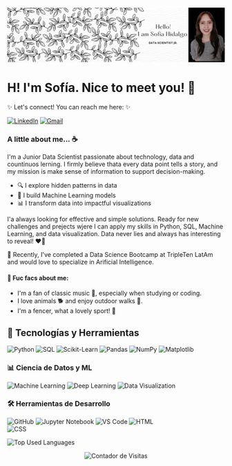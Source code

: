 <!--
**Sof-hidalgo/Sof-hidalgo** is a ✨ _special_ ✨ repository because its `README.md` (this file) appears on your GitHub profile.

Here are some ideas to get you started:

- 🔭 I’m currently working on ...
- 🌱 I’m currently learning ...
- 👯 I’m looking to collaborate on ...
- 🤔 I’m looking for help with ...
- 💬 Ask me about ...
- 📫 How to reach me: ...
- 😄 Pronouns: ...
- ⚡ Fun fact: ...
-->

![Banner](https://github.com/Sof-hidalgo/Sof-hidalgo/blob/main/Banner%20para%20LinkedIn%20Portada%20Elegante%20Estampado%20Floral%20Ilustracio%CC%81n%20Abstracta%20Blanco%20y%20Negro.png)

# H! I'm Sofía. Nice to meet you! 🤗
✨ Let's connect! You can reach me here: ✨

[![LinkedIn](https://img.shields.io/badge/LinkedIn-0A66C2?style=for-the-badge&logo=linkedin&logoColor=white)](https://www.linkedin.com/in/tuperfil)
[![Gmail](https://img.shields.io/badge/Gmail-D14836?style=for-the-badge&logo=gmail&logoColor=white)](mailto:ehidalgo.sof@gmail.com)


### A little about me... ☕️

I'm a Junior Data Scientist passionate about technology, data and countinuos lerning. I firmly believe thata every data point tells a story, and my mission is make sense of information to support decision-making.

- 🔍 I explore hidden patterns in data
- 🤖 I build Machine Learning models
- 📊 I transform data into impactful visualizations

I'a always looking for effective and simple solutions. Ready for new challenges and prejects wjere I can apply my skills in Python, SQL, Machine Learning, and data visualization.
Data never lies and always has interesting to reveal! ❤️‍🔥

📌 Recently, I've completed a Data Science Bootcamp at TripleTen LatAm and would love to specialize in Arificial Intelligence.

#### 🌿 Fuc facs about me:

- I'm a fan of classic music 🎻, especially when studying or coding.
- I love animals 🐕 and enjoy outdoor walks 🌲.
- I'm a fencer, what a lovely sport! 🤺

## 🧰 Tecnologías y Herramientas
![Python](https://img.shields.io/badge/Python-3776AB?style=for-the-badge&logo=python&logoColor=white)
![SQL](https://img.shields.io/badge/SQL-4479A1?style=for-the-badge&logo=postgresql&logoColor=white)
![Scikit-Learn](https://img.shields.io/badge/Scikit--Learn-F7931E?style=for-the-badge&logo=scikitlearn&logoColor=white)
![Pandas](https://img.shields.io/badge/Pandas-150458?style=for-the-badge&logo=pandas&logoColor=white)
![NumPy](https://img.shields.io/badge/NumPy-013243?style=for-the-badge&logo=numpy&logoColor=white)
![Matplotlib](https://img.shields.io/badge/Matplotlib-11557C?style=for-the-badge&logo=plotly&logoColor=white)
### 📊 Ciencia de Datos y ML
![Machine Learning](https://img.shields.io/badge/Machine%20Learning-0277BD?style=for-the-badge)
![Deep Learning](https://img.shields.io/badge/Deep%20Learning-8E44AD?style=for-the-badge)
![Data Visualization](https://img.shields.io/badge/Data%20Visualization-1E88E5?style=for-the-badge)
### 🛠️ Herramientas de Desarrollo
![GitHub](https://img.shields.io/badge/GitHub-181717?style=for-the-badge&logo=github&logoColor=white)
![Jupyter Notebook](https://img.shields.io/badge/Jupyter-F37626?style=for-the-badge&logo=jupyter&logoColor=white)
![VS Code](https://img.shields.io/badge/VS%20Code-007ACC?style=for-the-badge&logo=visualstudiocode&logoColor=white)
![HTML](https://img.shields.io/badge/HTML5-E34F26?style=for-the-badge&logo=html5&logoColor=white)  
![CSS](https://img.shields.io/badge/CSS3-1572B6?style=for-the-badge&logo=css3&logoColor=white)  

<!--### 💡 My GitHub stats
![GitHub Stats](https://github-readme-stats.vercel.app/api?username=Sof-hidalgo&show_icons=true&theme=tokyonight) 
-->

![Top Used Languages](https://github-readme-stats.vercel.app/api/top-langs/?username=Sof-hidalgo&layout=compact&theme=tokyonight)


<p align="center">
  <img src="https://komarev.com/ghpvc/?username=Sof-hidalgo&style=flat-square&color=blueviolet" alt="Contador de Visitas" />
</p>
